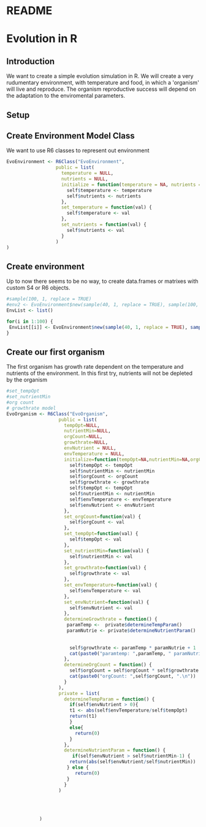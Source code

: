 README
================

Evolution in R
==============

Introduction
------------

We want to create a simple evolution simulation in R. We will create a very rudumentary environment, with temperature and food, in which a 'organism' will live and reproduce. The organism reproductive success will depend on the adaptation to the enviromental parameters.

Setup
-----

Create Environment Model Class
------------------------------

We want to use R6 classes to represent out environment

``` r
EvoEnvironment <- R6Class("EvoEnvironment",
                  public = list(
                    temperature = NULL,
                    nutrients = NULL,
                    initialize = function(temperature = NA, nutrients = NA) {
                      self$temperature <- temperature
                      self$nutrients <- nutrients
                    },
                    set_temperature = function(val) {
                      self$temperature <- val
                    },
                    set_nutrients = function(val) {
                      self$nutrients <- val
                    }
                  )
)
```

Create environment
------------------

Up to now there seems to be no way, to create data.frames or matrixes with custom S4 or R6 objects.

``` r
#sample(100, 1, replace = TRUE)
#env2 <- EvoEnvironment$new(sample(40, 1, replace = TRUE), sample(100, 1, replace = TRUE))
EnvList <- list()

for(i in 1:100) {
 EnvList[[i]] <- EvoEnvironment$new(sample(40, 1, replace = TRUE), sample(100, 1, replace = TRUE))
}
```

Create our first organism
-------------------------

The first organism has growth rate dependent on the temperature and nutrients of the environment. In this first try, nutrients will not be depleted by the organism

``` r
#set_tempOpt
#set_nutrientMin
#org count
# growthrate model
EvoOrganism <- R6Class("EvoOrganism",
                   public = list(
                     tempOpt=NULL,
                     nutrientMin=NULL,
                     orgCount=NULL,
                     growthrate=NULL,
                     envNutrient = NULL,
                     envTemperature = NULL,
                     initialize=function(tempOpt=NA,nutrientMin=NA,orgCount=NA,growthrate=NA, envTemperature=NA,envNutrient=NA){
                       self$tempOpt <- tempOpt
                       self$nutrientMin <- nutrientMin
                       self$orgCount <- orgCount
                       self$growthrate <- growthrate
                       self$tempOpt <- tempOpt
                       self$nutrientMin <- nutrientMin
                       self$envTemperature <- envTemperature
                       self$envNutrient <- envNutrient
                     },
                     set_orgCount=function(val) {
                       self$orgCount <- val
                     },
                     set_tempOpt=function(val) {
                       self$tempOpt <- val
                     },
                     set_nutrientMin=function(val) {
                       self$nutrientMin <- val
                     },
                     set_growthrate=function(val) {
                       self$growthrate <- val
                     },
                     set_envTemperature=function(val) {
                       self$envTemperature <- val
                     },
                     set_envNutrient=function(val) {
                       self$envNutrient <- val
                     },
                     determineGrowthrate = function() {
                      paramTemp <-  private$determineTempParam()
                      paramNutrie <- private$determineNutrientParam()
                     
                     
                       self$growthrate <- paramTemp * paramNutrie + 1
                       cat(paste0("paramtemp: ",paramTemp, " paramNutrie: ",paramNutrie,".\n"))
                     },
                     determineOrgCount = function() {
                       self$orgCount = self$orgCount * self$growthrate
                       cat(paste0("orgCount: ",self$orgCount, ".\n"))
                     }
                   ),
                   private = list(
                     determineTempParam = function() {
                       if(self$envNutrient > 0){
                       t1 <- abs(self$envTemperature/self$tempOpt)
                       return(t1)
                       }
                       else{
                         return(0)
                       }
                     },
                     determineNutrientParam = function() {
                        if(self$envNutrient > self$nutrientMin-1) {
                       return(abs(self$envNutrient/self$nutrientMin))
                      } else {
                         return(0)
                      }
                     }
                   )
                       
                       
                       
                       
            )
```

